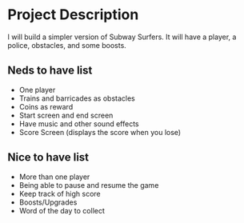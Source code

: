 # Project Description

I will build a simpler version of Subway Surfers. It will have a player, a police, obstacles, and some boosts.

## Neds to have list

- One player
- Trains and barricades as obstacles
- Coins as reward
- Start screen and end screen
- Have music and other sound effects
- Score Screen (displays the score when you lose)


## Nice to have list

- More than one player
- Being able to pause and resume the game
- Keep track of high score
- Boosts/Upgrades
- Word of the day to collect